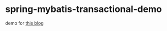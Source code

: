 # spring-mybatis-transactional-demo

demo for [this blog](https://github.com/Shellbye/Shellbye.github.io/issues/60)

